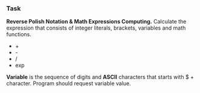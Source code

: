 ### Task
**Reverse Polish Notation & Math Expressions Computing.**
Calculate the expression that consists of integer literals, brackets, variables and math functions.
* \+
* \-
* \/
* exp

**Variable** is the sequence of digits and **ASCII** characters that starts with $ + character. 
Program should request variable value.